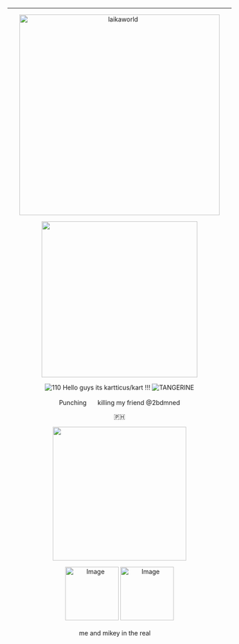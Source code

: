 ---

<p align="center">
    <img width="450" src="https://laikalaika.neocities.org/text.png" alt="laikaworld"> 

</p>


<p align="center">
<img width="350" src="https://github.com/kartticus/kartticus/assets/100049393/f796435b-d233-4716-ba9e-3f5714ff7814">
</p>



 
<p align="center">    
<img with=15 src="https://media.discordapp.net/attachments/903364339464044575/1080141497086791800/1E881C56-9A89-459B-8305-E3A48D5A0A04.gif" alt="110"/> Hello guys its kartticus/kart !!! <img src="https://cdn.discordapp.com/emojis/1096521242418348212.gif?size=20&amp;quality=lossless" alt="TANGERINE"/>
<p align="center">    
Punching <img width=17 src="https://github.com/kartticus/kartticus/assets/100049393/0383ded6-2bd6-48b4-86fa-3213357dbc8d"> killing my friend @2bdmned
</p>
<p align="center">    
🇵🇭
</p>

<p align="center">    
<img width=300 src="https://github.com/kartticus/kartticus/assets/100049393/d5cdf090-0e48-474b-b811-bf76cd93333e">
</p>

<p align="center">
<img width=120 src="https://media.discordapp.net/attachments/804088738313011250/1186103832317534298/Metal-Gear--Metal-Gear-Gif-Solid-Snake-1428770.gif?ex=65920846&amp;is=657f9346&amp;hm=fad0c3355e3fbcd304c6704d9a381a3797a21cb2707f1914afa4e94c7d89c45e&amp;=" alt="Image"/> <img width=120 src="https://media.discordapp.net/attachments/804088738313011250/1186106451773624460/mJk04.gif?ex=65920ab6&amp;is=657f95b6&amp;hm=cde4868fb537c07506453854d9c8cadd68d837fe245d34b90f0d03c7b8f762a0&amp;=" alt="Image"/>
</p>
<p align="center">
me and mikey in the real <img width=17 src="https://github.com/kartticus/kartticus/assets/100049393/389834d9-3cee-4dc8-a0ad-2d16d0f4f005">

